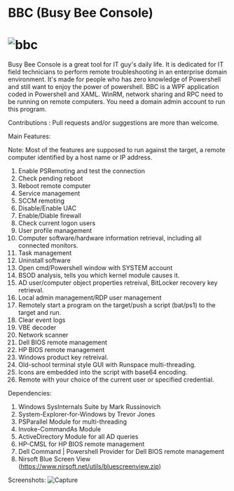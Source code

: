 # BBC (Busy Bee Console)
![bbc](https://user-images.githubusercontent.com/57880343/144734094-ded457c6-3f07-4dd9-b5f1-012e3d3d9d5f.png)
============================================================================
Busy Bee Console is a great tool for IT guy's daily life.
It is dedicated for IT field technicians to perform remote troubleshooting in an enterprise domain environment. It's made for people who has zero knowledge of Powershell and still want to enjoy the power of powershell.
BBC is a WPF application coded in Powershell and XAML. WinRM, network sharing and RPC need to be running on remote computers. You need a domain admin account to run this program.

Contributions : Pull requests and/or suggestions are more than welcome.

Main Features:

Note: Most of the features are supposed to run against the target, a remote computer identified by a host name or IP address.

1. Enable PSRemoting and test the connection
2. Check pending reboot
3. Reboot remote computer
4. Service management
5. SCCM remoting
6. Disable/Enable UAC
7. Enable/Diable firewall
8. Check current logon users
9. User profile management
10. Computer software/hardware information retrieval, including all connected monitors.
11. Task management
12. Uninstall software
13. Open cmd/Powershell window with SYSTEM account
14. BSOD analysis, tells you which kernel module causes it.
15. AD user/computer object properties retreival, BitLocker recovery key retrieval.
16. Local admin management/RDP user management
17. Remotely start a program on the target/push a script (bat/ps1) to the target and run.
18. Clear event logs
19. VBE decoder
20. Network scanner
21. Dell BIOS remote management
22. HP BIOS remote management
23. Windows product key retreival.
24. Old-school terminal style GUI with Runspace multi-threading.
25. Icons are embedded into the script with base64 encoding.
26. Remote with your choice of the current user or specified credential.

Dependencies:
1. Windows SysInternals Suite by Mark Russinovich
2. System-Explorer-for-Windows by Trevor Jones
3. PSParallel Module for multi-threading
4. Invoke-CommandAs Module
5. ActiveDirectory Module for all AD queries
6. HP-CMSL for HP BIOS remote management
7. Dell Command | Powershell Provider for Dell BIOS remote management
8. Nirsoft Blue Screen View (https://www.nirsoft.net/utils/bluescreenview.zip)

Screenshots:
![Capture](https://user-images.githubusercontent.com/57880343/144735774-dc52d22f-692b-47d7-b386-8ca3de1e94c3.PNG)
